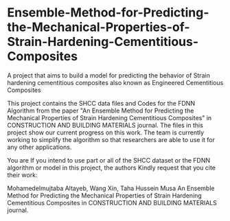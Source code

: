 # Ensemble-Method-for-Predicting-the-Mechanical-Properties-of-Strain-Hardening-Cementitious-Composites
A project that aims to build a model for predicting the behavior of Strain hardening cementitious composites also known as Engineered Cementitious Composites

This project contains the SHCC data files and Codes for the FDNN Algorithm from the paper "An Ensemble Method for Predicting the Mechanical Properties of Strain Hardening Cementitious Composites" in CONSTRUCTION AND BUILDING MATERIALS journal.
The files in this project show our current progress on this work. The team is currently working to simplify the algorithm so that researchers are able to use it for any other applications.


You are If you intend to use part or all of the SHCC dataset or the FDNN algorithm or model in this project, the authors Kindly request that you cite their work:

Mohamedelmujtaba Altayeb, Wang Xin, Taha Hussein Musa
An Ensemble Method for Predicting the Mechanical Properties of Strain Hardening Cementitious Composites
in CONSTRUCTION AND BUILDING MATERIALS journal.
